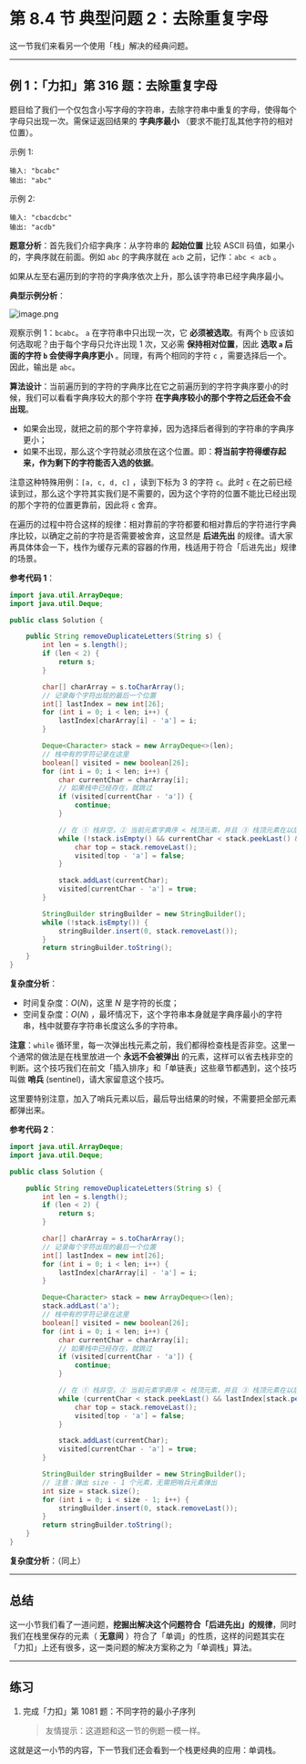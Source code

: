 # 第 8.4 节 典型问题 2：去除重复字母

这一节我们来看另一个使用「栈」解决的经典问题。

---

## 例 1：「力扣」第 316 题：去除重复字母

题目给了我们一个仅包含小写字母的字符串，去除字符串中重复的字母，使得每个字母只出现一次。需保证返回结果的 **字典序最小** （要求不能打乱其他字符的相对位置）。

示例 1:

```
输入: "bcabc"
输出: "abc"
```


示例 2:

```
输入: "cbacdcbc"
输出: "acdb"
```

**题意分析**：首先我们介绍字典序：从字符串的 **起始位置** 比较 ASCII 码值，如果小的，字典序就在前面。例如 `abc` 的字典序就在 `acb` 之前，记作：`abc < acb` 。

如果从左至右遍历到的字符的字典序依次上升，那么该字符串已经字典序最小。

**典型示例分析**：

![image.png](https://pic.leetcode-cn.com/1599212431-CvGgdr-image.png)

观察示例 1：`bcabc`。 `a` 在字符串中只出现一次，它 **必须被选取**。有两个 `b` 应该如何选取呢？由于每个字母只允许出现 $1$ 次，又必需 **保持相对位置**，因此 **选取 `a` 后面的字符 `b` 会使得字典序更小** 。同理，有两个相同的字符 `c` ，需要选择后一个。因此，输出是 `abc`。

**算法设计**：当前遍历到的字符的字典序比在它之前遍历到的字符字典序要小的时候，我们可以看看字典序较大的那个字符 **在字典序较小的那个字符之后还会不会出现**。

+ 如果会出现，就把之前的那个字符拿掉，因为选择后者得到的字符串的字典序更小；
+ 如果不出现，那么这个字符就必须放在这个位置。即：**将当前字符得缓存起来，作为剩下的字符能否入选的依据**。

注意这种特殊用例：`[a, c, d, c]` ，读到下标为 $3$ 的字符 `c`。此时 `c` 在之前已经读到过，那么这个字符其实我们是不需要的，因为这个字符的位置不能比已经出现的那个字符的位置更靠前，因此将 `c` 舍弃。

在遍历的过程中符合这样的规律：相对靠前的字符都要和相对靠后的字符进行字典序比较，以确定之前的字符是否需要被舍弃，这显然是 **后进先出** 的规律。请大家再具体体会一下，栈作为缓存元素的容器的作用，栈适用于符合「后进先出」规律的场景。


**参考代码 1**：

```Java []
import java.util.ArrayDeque;
import java.util.Deque;

public class Solution {

    public String removeDuplicateLetters(String s) {
        int len = s.length();
        if (len < 2) {
            return s;
        }

        char[] charArray = s.toCharArray();
        // 记录每个字符出现的最后一个位置
        int[] lastIndex = new int[26];
        for (int i = 0; i < len; i++) {
            lastIndex[charArray[i] - 'a'] = i;
        }

        Deque<Character> stack = new ArrayDeque<>(len);
        // 栈中有的字符记录在这里
        boolean[] visited = new boolean[26];
        for (int i = 0; i < len; i++) {
            char currentChar = charArray[i];
            // 如果栈中已经存在，就跳过
            if (visited[currentChar - 'a']) {
                continue;
            }

            // 在 ① 栈非空，② 当前元素字典序 < 栈顶元素，并且 ③ 栈顶元素在以后还会出现，弹出栈元素
            while (!stack.isEmpty() && currentChar < stack.peekLast() && lastIndex[stack.peekLast() - 'a'] > i) {
                char top = stack.removeLast();
                visited[top - 'a'] = false;
            }

            stack.addLast(currentChar);
            visited[currentChar - 'a'] = true;
        }

        StringBuilder stringBuilder = new StringBuilder();
        while (!stack.isEmpty()) {
            stringBuilder.insert(0, stack.removeLast());
        }
        return stringBuilder.toString();
    }
}
```

**复杂度分析**：

+ 时间复杂度：$O(N)$，这里 $N$ 是字符的长度；
+ 空间复杂度：$O(N)$ ，最坏情况下，这个字符串本身就是字典序最小的字符串，栈中就要存字符串长度这么多的字符串。


**注意**：`while` 循环里，每一次弹出栈元素之前，我们都得检查栈是否非空。这里一个通常的做法是在栈里放进一个 **永远不会被弹出** 的元素，这样可以省去栈非空的判断。这个技巧我们在前文「插入排序」和「单链表」这些章节都遇到，这个技巧叫做 **哨兵** (sentinel)，请大家留意这个技巧。

这里要特别注意，加入了哨兵元素以后，最后导出结果的时候，不需要把全部元素都弹出来。

**参考代码 2**：

```Java []
import java.util.ArrayDeque;
import java.util.Deque;

public class Solution {

    public String removeDuplicateLetters(String s) {
        int len = s.length();
        if (len < 2) {
            return s;
        }

        char[] charArray = s.toCharArray();
        // 记录每个字符出现的最后一个位置
        int[] lastIndex = new int[26];
        for (int i = 0; i < len; i++) {
            lastIndex[charArray[i] - 'a'] = i;
        }

        Deque<Character> stack = new ArrayDeque<>(len);
        stack.addLast('a');
        // 栈中有的字符记录在这里
        boolean[] visited = new boolean[26];
        for (int i = 0; i < len; i++) {
            char currentChar = charArray[i];
            // 如果栈中已经存在，就跳过
            if (visited[currentChar - 'a']) {
                continue;
            }

            // 在 ① 栈非空，② 当前元素字典序 < 栈顶元素，并且 ③ 栈顶元素在以后还会出现，弹出栈元素
            while (currentChar < stack.peekLast() && lastIndex[stack.peekLast() - 'a'] > i) {
                char top = stack.removeLast();
                visited[top - 'a'] = false;
            }

            stack.addLast(currentChar);
            visited[currentChar - 'a'] = true;
        }

        StringBuilder stringBuilder = new StringBuilder();
        // 注意：弹出 size - 1 个元素，无需把哨兵元素弹出
        int size = stack.size();
        for (int i = 0; i < size - 1; i++) {
            stringBuilder.insert(0, stack.removeLast());
        }
        return stringBuilder.toString();
    }
}
```

**复杂度分析**：（同上）

---

## 总结

这一小节我们看了一道问题，**挖掘出解决这个问题符合「后进先出」的规律**，同时我们在栈里保存的元素（ **无意间** ）符合了「单调」的性质，这样的问题其实在「力扣」上还有很多，这一类问题的解决方案称之为「单调栈」算法。


---

## 练习

1. 完成「力扣」第 1081 题：不同字符的最小子序列

   > 友情提示：这道题和这一节的例题一模一样。

这就是这一小节的内容，下一节我们还会看到一个栈更经典的应用：单调栈。





